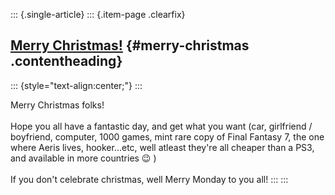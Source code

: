 ::: {.single-article}
::: {.item-page .clearfix}
## [Merry Christmas!](/153-merry-christmas-2006.html) {#merry-christmas .contentheading}

::: {style="text-align:center;"}
:::

Merry Christmas folks!\
\
Hope you all have a fantastic day, and get what you want (car,
girlfriend / boyfriend, computer, 1000 games, mint rare copy of Final
Fantasy 7, the one where Aeris lives, hooker\...etc, well atleast
they\'re all cheaper than a PS3, and available in more countries
😉 )\
\
If you don\'t celebrate christmas, well Merry Monday to you all!
:::
:::
